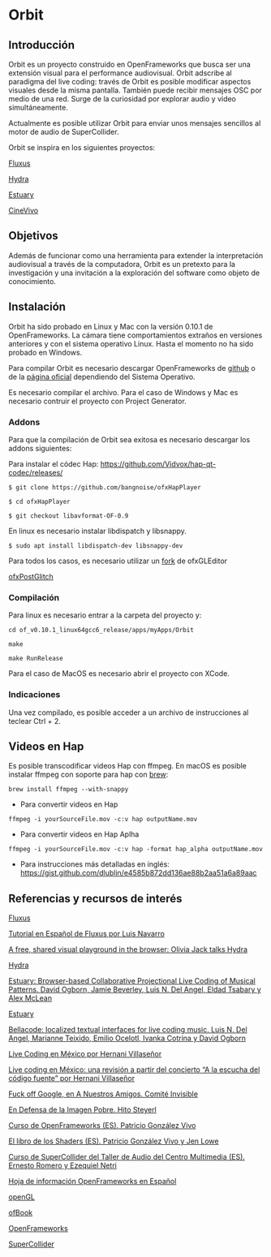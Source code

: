 # Orbit

## Introducción 

Orbit es un proyecto construido en OpenFrameworks que busca ser una extensión visual para el performance audiovisual. Orbit adscribe al paradigma del live coding: través de Orbit es posible modificar aspectos visuales desde la misma pantalla. También puede recibir mensajes OSC por medio de una red. Surge de la curiosidad por explorar audio y video simultáneamente. 

Actualmente es posible utilizar Orbit para enviar unos mensajes sencillos al motor de audio de SuperCollider. 

Orbit se inspira en los siguientes proyectos: 

[Fluxus](http://www.pawfal.org/fluxus)

[Hydra](https://github.com/ojack/hydra) 

[Estuary](https://github.com/dktr0/estuary) 

[CineVivo](https://github.com/essteban/CineVivo)

## Objetivos

Además de funcionar como una herramienta para extender la interpretación audiovisual a través de la computadora, Orbit es un pretexto para la investigación y una invitación a la exploración del software como objeto de conocimiento. 

## Instalación

Orbit ha sido probado en Linux y Mac con la versión 0.10.1 de OpenFrameworks. La cámara tiene comportamientos extraños en versiones anteriores y con el sistema operativo Linux. Hasta el momento no ha sido probado en Windows.

Para compilar Orbit es necesario descargar OpenFrameworks de [github](https://github.com/openframeworks/openFrameworks) o de la [página oficial](https://openframeworks.cc/download/) dependiendo del Sistema Operativo.

Es necesario compilar el archivo. Para el caso de Windows y Mac es necesario contruir el proyecto con Project Generator. 

### Addons

Para que la compilación de Orbit sea exitosa es necesario descargar los addons siguientes: 

Para instalar el códec Hap: https://github.com/Vidvox/hap-qt-codec/releases/

`$ git clone https://github.com/bangnoise/ofxHapPlayer`

`$ cd ofxHapPlayer`

`$ git checkout libavformat-OF-0.9`

En linux es necesario instalar libdispatch y libsnappy. 

`$ sudo apt install libdispatch-dev libsnappy-dev`

Para todos los casos, es necesario utilizar un [fork](https://github.com/bolkaaa/ofxGLEditor) de ofxGLEditor

[ofxPostGlitch](https://github.com/maxillacult/ofxPostGlitch)

### Compilación

Para linux es necesario entrar a la carpeta del proyecto y: 

`cd of_v0.10.1_linux64gcc6_release/apps/myApps/Orbit`

`make`

`make RunRelease`

Para el caso de MacOS es necesario abrir el proyecto con XCode. 

### Indicaciones

Una vez compilado, es posible acceder a un archivo de instrucciones al teclear Ctrl + 2. 

## Videos en Hap

Es posible transcodificar videos Hap con ffmpeg. En macOS es posible instalar ffmpeg con soporte para hap con [brew](https://brew.sh/index_es):

`brew install ffmpeg --with-snappy`

* Para convertir videos en Hap

`ffmpeg -i yourSourceFile.mov -c:v hap outputName.mov`

* Para convertir videos en Hap Aplha

`ffmpeg -i yourSourceFile.mov -c:v hap -format hap_alpha outputName.mov`

* Para instrucciones más detalladas en inglés: https://gist.github.com/dlublin/e4585b872dd136ae88b2aa51a6a89aac

## Referencias y recursos de interés


[Fluxus](http://www.pawfal.org/fluxus/)

[Tutorial en Español de Fluxus por Luis Navarro](https://sites.google.com/site/tallerdeaudio/herramientas/fluxus)

[A free, shared visual playground in the browser: Olivia Jack talks Hydra](http://cdm.link/2019/02/hydra-olivia-jack/)

[Hydra](http://cdm.link/2019/02/hydra-olivia-jack/)

[Estuary: Browser-based Collaborative Projectional Live Coding of Musical Patterns. David Ogborn, Jamie Beverley, Luis N. Del Angel, Eldad Tsabary y Alex McLean](https://iclc.livecodenetwork.org/2017/cameraReady/ICLC_2017_paper_78.pdf)

[Estuary](http://intramuros.mcmaster.ca:8002/)

[Bellacode: localized textual interfaces for live coding music. Luis N. Del Angel, Marianne Teixido, Emilio Ocelotl, Ivanka Cotrina y David Ogborn](https://iclc.livecodenetwork.org/2019/papers/paper111.pdf)

[Live Coding en México por Hernani Villaseñor](http://www.hernanivillasenor.com/archivos/html/livecoding.html)

[Live coding en México: una revisión a partir del concierto “A la escucha del código fuente” por Hernani Villaseñor](https://laorejainculta.net/2019/03/18/live-coding-en-mexico-una-revision-a-partir-del-concierto-a-la-escucha-del-codigo-fuente/)

[Fuck off Google, en A Nuestros Amigos. Comité Invisible](http://mexico.indymedia.org/IMG/pdf/a_nuestros_amigos_-_comite_invisible.pdf)

[En Defensa de la Imagen Pobre. Hito Steyerl](https://monoskop.org/images/7/72/Steyerl_Hito_Los_condenados_de_la_pantalla.pdf#page=18)

[Curso de OpenFrameworks (ES). Patricio González Vivo](https://github.com/patriciogonzalezvivo/cursoOF)

[El libro de los Shaders (ES). Patricio González Vivo y Jen Lowe](https://thebookofshaders.com/?lan=es)

[Curso de SuperCollider del Taller de Audio del Centro Multimedia (ES). Ernesto Romero y Ezequiel Netri](http://cmm.cenart.gob.mx/tallerdeaudio/cursos/cursocollider/textos/curso%20de%20supercollider%20principiantes.pdf)

[Hoja de información OpenFrameworks en Español](https://hangar.org/webnou/wp-content/uploads/2012/01/Capsulab07.pdf)

[openGL](https://open.gl/introduction)

[ofBook](https://openframeworks.cc/ofBook/chapters/foreword.html)

[OpenFrameworks](https://openframeworks.cc/)

[SuperCollider](https://supercollider.github.io/)
